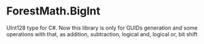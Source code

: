 # ForestMath.BigInt
UInt128 type for C#. Now this library is only for GUIDs generation and some operations with that, as addition, subtraction, logical and, logical or, bit shift
